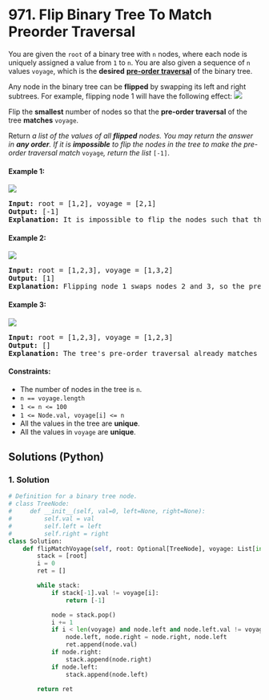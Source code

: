 # 971. Flip Binary Tree To Match Preorder Traversal
You are given the `root` of a binary tree with `n` nodes, where each node is uniquely assigned a value from `1` to `n`. You are also given a sequence of `n` values `voyage`, which is the **desired** [**pre-order traversal**](https://en.wikipedia.org/wiki/Tree_traversal#Pre-order) of the binary tree.

Any node in the binary tree can be **flipped** by swapping its left and right subtrees. For example, flipping node 1 will have the following effect:
![](https://assets.leetcode.com/uploads/2021/02/15/fliptree.jpg)

Flip the **smallest** number of nodes so that the **pre-order traversal** of the tree **matches** `voyage`.

Return *a list of the values of all **flipped** nodes. You may return the answer in **any order**. If it is **impossible** to flip the nodes in the tree to make the pre-order traversal match* `voyage`*, return the list* `[-1]`.

#### Example 1:
![](https://assets.leetcode.com/uploads/2019/01/02/1219-01.png)
<pre>
<strong>Input:</strong> root = [1,2], voyage = [2,1]
<strong>Output:</strong> [-1]
<strong>Explanation:</strong> It is impossible to flip the nodes such that the pre-order traversal matches voyage.
</pre>

#### Example 2:
![](https://assets.leetcode.com/uploads/2019/01/02/1219-02.png)
<pre>
<strong>Input:</strong> root = [1,2,3], voyage = [1,3,2]
<strong>Output:</strong> [1]
<strong>Explanation:</strong> Flipping node 1 swaps nodes 2 and 3, so the pre-order traversal matches voyage.
</pre>

#### Example 3:
![](https://assets.leetcode.com/uploads/2019/01/02/1219-02.png)
<pre>
<strong>Input:</strong> root = [1,2,3], voyage = [1,2,3]
<strong>Output:</strong> []
<strong>Explanation:</strong> The tree's pre-order traversal already matches voyage, so no nodes need to be flipped.
</pre>

#### Constraints:
* The number of nodes in the tree is `n`.
* `n == voyage.length`
* `1 <= n <= 100`
* `1 <= Node.val, voyage[i] <= n`
* All the values in the tree are **unique**.
* All the values in `voyage` are **unique**.

## Solutions (Python)

### 1. Solution
```Python
# Definition for a binary tree node.
# class TreeNode:
#     def __init__(self, val=0, left=None, right=None):
#         self.val = val
#         self.left = left
#         self.right = right
class Solution:
    def flipMatchVoyage(self, root: Optional[TreeNode], voyage: List[int]) -> List[int]:
        stack = [root]
        i = 0
        ret = []

        while stack:
            if stack[-1].val != voyage[i]:
                return [-1]

            node = stack.pop()
            i += 1
            if i < len(voyage) and node.left and node.left.val != voyage[i]:
                node.left, node.right = node.right, node.left
                ret.append(node.val)
            if node.right:
                stack.append(node.right)
            if node.left:
                stack.append(node.left)

        return ret
```
